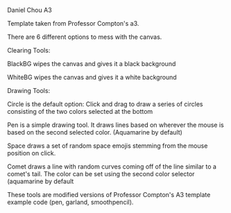 Daniel Chou A3

Template taken from Professor Compton's a3.

There are 6 different options to mess with the canvas.

Clearing Tools:

BlackBG wipes the canvas and gives it a black background

WhiteBG wipes the canvas and gives it a white background


Drawing Tools:

Circle is the default option: Click and drag to draw a series of circles consisting of the two colors selected at the bottom

Pen is a simple drawing tool. It draws lines based on wherever the mouse is based on the second selected color. (Aquamarine by default)

Space draws a set of random space emojis stemming from the mouse position on click.

Comet draws a line with random curves coming off of the line similar to a comet's tail. The color can be set using the second color selector (aquamarine by default
  
These tools are modified versions of Professor Compton's A3 template example code (pen, garland, smoothpencil).
